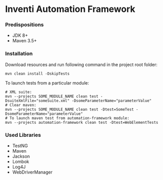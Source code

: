 # Inventi Automation Framework
### Predispositions
- JDK 8+
- Maven 3.5+

### Installation
Download resources and run following command in the project root folder:

```
mvn clean install -DskipTests
```

To launch tests from a particular module:

```
# XML suite:
mvn --projects SOME_MODULE_NAME clean test -DsuiteXmlFile="someSuite.xml" -DsomeParameterName="parameterValue"
# Clear maven:
mvn --projects SOME_MODULE_NAME clean test -Dtest=SomeTest -DsomeParameterName="parameterValue"
# To launch maven test from automation-framework module:
mvn --projects automation-framework clean test -Dtest=WebElementTests
```

### Used Libraries
- TestNG
- Maven
- Jackson
- Lombok
- Log4J
- WebDriverManager